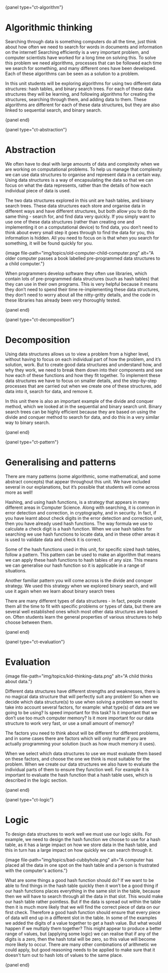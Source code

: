 {panel type="ct-algorithm"}

# Algorithmic thinking

Searching through data is something computers do all the time, just think about how often we need to search for words in documents and information on the internet!
Searching efficiently is a very important problem, and computer scientists have worked for a long time on solving this.
To solve this problem we need algorithms, processes that can be followed each time we search for something, and many different ones have been developed.
Each of these algorithms can be seen as a solution to a problem.

In this unit students will be exploring algorithms for using two different data structures: hash tables, and binary search trees.
For each of these data structures they will be learning, and following algorithms for creating the structures, searching through them, and adding data to them.
These algorithms are different for each of these data structures, but they are also linked to sequential search, and binary search.

{panel end}

{panel type="ct-abstraction"}

# Abstraction

We often have to deal with large amounts of data and complexity when we are working on computational problems.
To help us manage that complexity we can use data structures to organise and represent data in a certain way. Using data structures is a way of encapsulating the data so that we can focus on what the data represents, rather than the details of how each individual piece of data is used.

The two data structures explored in this unit are hash tables, and binary search trees.
These data structures each store and organise data in different ways and have different structures, but both allow you to do the same thing - search for, and find data very quickly.
If you simply want to use one of these data structures (rather than creating one and implementing it on a computational device) to find data, you don’t need to think about every small step it goes through to find the data for you, this information is hidden.
All you need to focus on is that when you search for something, it will be found quickly for you.

{image file-path="img/topics/old-computer-child-computer.png" alt="A older computer passes a book labelled pre-programmed data structures to a child computer."}

When programmers develop software they often use libraries, which contain lots of pre-programmed data structures (such as hash tables) that they can use in their own programs.
This is very helpful because it means they don’t need to spend their time re-implementing these data structures, they don’t need to worry about all the nitty-gritty details, and the code in these libraries has already been very thoroughly tested.

{panel end}

{panel type="ct-decomposition"}

# Decomposition

Using data structures allows us to view a problem from a higher level, without having to focus on each individual part of how the problem, and it’s solution, work.
But to create good data structures and understand how, and why they work, we need to break them down into their components and see how each of these functions and how they fit together.
To implement these data structures we have to focus on smaller details, and the step-by-step processes that are carried out when we create one of these structures, add data into it, search for data, and remove it.

In this unit there is also an important example of the divide and conquer method, which we looked at in the sequential and binary search unit.
Binary search trees can be highly efficient because they are based on using the divide and conquer method to search for data, and do this in a very similar way to binary search.

{panel end}

{panel type="ct-pattern"}

# Generalising and patterns

There are many patterns (some algorithmic, some mathematical, and some abstract concepts) that appear throughout this unit.
We have included several in our explanations, but it’s possible that students will come across more as well!

Hashing, and using hash functions, is a strategy that appears in many different areas in Computer Science.
Along with searching, it is common in error detection and correction, in cryptography, and in security.
In fact, if you have learnt about check digits in the error detection and correction unit, then you have already used hash functions.
The way formula we use to calculate a check digit is a hash function.
When we use hash tables for searching we use hash functions to locate data, and in these other areas it is used to validate data and check it is correct.

Some of the hash functions used in this unit, for specific sized hash tables, follow a pattern.
This pattern can be used to make an algorithm that means we can apply these hash functions to hash tables of any size.
This means we can generalise our hash function so it is applicable in a range of situations.

Another familiar pattern you will come across is the divide and conquer strategy.
We used this strategy when we explored binary search, and will use it again when we learn about binary search trees

There are many different types of data structures - in fact, people create them all the time to fit with specific problems or types of data, but there are several well established ones which most other data structures are based on.
Often students learn the general properties of various structures to help choose between them.

{panel end}

{panel type="ct-evaluation"}

# Evaluation

{image file-path="img/topics/kid-thinking-data.png" alt="A child thinks about data."}

Different data structures have different strengths and weaknesses, there is no magical data structure that will perfectly suit any problem!
So when we decide which data structure(s) to use when solving a problem we need to take into account several factors, for example: what type(s) of data are we going to be using?
Is speed important for this task?
Is it important that we don’t use too much computer memory?
Is it more important for our data structure to work very fast, or use a small amount of memory?

The factors you need to think about will be different for different problems, and in some cases there are factors which will only matter if you are actually programming your solution (such as how much memory it uses).

When we select which data structures to use we must evaluate them based on these factors, and choose the one we think is most suitable for the problem.
When we create our data structures we also have to evaluate the individual parts of them to ensure they function well.
For example it is important to evaluate the hash function that a hash table uses, which is described in the logic section.

{panel end}

{panel type="ct-logic"}

# Logic

To design data structures to work well we must use our logic skills.
For example, we need to design the hash function we choose to use for a hash table, as it has a large impact on how we store data in the hash table, and this in turn has a large impact on how quickly we can search through it.

{image file-path="img/topics/bad-cubbyhole.png" alt="A computer has placed all the data in one spot on the hash table and a person is frustrated with the computer's actions."}

What are some things a good hash function should do?
If we want to be able to find things in the hash table quickly then it won’t be a good thing if our hash functions places everything in the same slot in the table, because then we will have to search through all the data in that slot.
This would make our hash table rather pointless.
But if the data is spread out within the table then it is much more likely that we will find the correct piece of data on our first check.
Therefore a good hash function should ensure that every piece of data will end up in a different slot in the table.
In some of the examples we added the digits of a value together to get a hash value.
But what would happen if we multiply them together?
This might appear to produce a better range of values, but (applying some logic) we can realise that if any of the digits is a zero, then the hash total will be zero, so this value will become more likely to occur.
There are many other combinations of arithmetic we could apply, but good reasoning needs to be applied to make sure that it doesn't turn out to hash lots of values to the same place.

{panel end}
